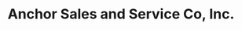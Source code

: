 ---
title: "Anchor Sales and Service Co, Inc."
url: /independence/anchor-sales-and-service-co-inc/
shop: Reifen
---